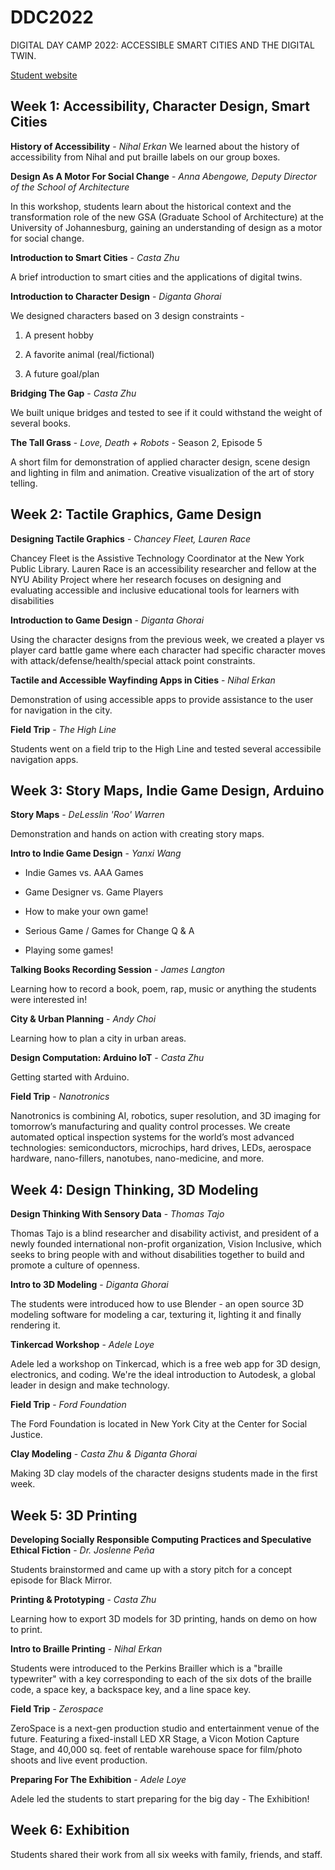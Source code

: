 # DDC2022
DIGITAL DAY CAMP 2022: ACCESSIBLE SMART CITIES AND THE DIGITAL TWIN.

[Student website](https://ddcintern.wixsite.com/my-site)

## Week 1: Accessibility, Character Design, Smart Cities

**History of Accessibility** - *Nihal Erkan*
We learned about the history of accessibility from Nihal and put braille labels on our group boxes.

**Design As A Motor For Social Change** - *Anna Abengowe, Deputy Director of the School of Architecture*

In this workshop, students learn about the historical context and the transformation role of the new GSA (Graduate School of Architecture) at the University of Johannesburg, gaining an understanding of design as a motor for social change.

**Introduction to Smart Cities** - *Casta Zhu*

A brief introduction to smart cities and the applications of digital twins.

**Introduction to Character Design** - *Diganta Ghorai*

 We designed characters based on 3 design constraints -

1) A present hobby

2) A favorite animal (real/fictional)

3) A future goal/plan

**Bridging The Gap** - *Casta Zhu*

We built unique bridges and tested to see if it could withstand the weight of several books.

**The Tall Grass** - *Love, Death + Robots* - Season 2, Episode 5

A short film for demonstration of applied character design, scene design and lighting in film and animation. Creative visualization of the art of story telling.

## Week 2: Tactile Graphics, Game Design

**Designing Tactile Graphics** - C*hancey Fleet, Lauren Race*

Chancey Fleet is the Assistive Technology Coordinator at the New York Public Library. Lauren Race is an accessibility researcher and fellow at the NYU Ability Project where her research focuses on designing and evaluating accessible and inclusive educational tools for learners with disabilities

**Introduction to Game Design** - *Diganta Ghorai*

Using the character designs from the previous week, we created a player vs player card battle game where each character had specific character moves with attack/defense/health/special attack point constraints.

**Tactile and Accessible Wayfinding Apps in Cities** - *Nihal Erkan*

Demonstration of using accessible apps to provide assistance to the user for navigation in the city.

**Field Trip** - *The High Line*

Students went on a field trip to the High Line and tested several accessibile navigation apps.

## Week 3: Story Maps, Indie Game Design, Arduino

**Story Maps** - *DeLesslin 'Roo' Warren*

Demonstration and hands on action with creating story maps.

**Intro to Indie Game Design** - *Yanxi Wang*

- Indie Games vs. AAA Games

- Game Designer vs. Game Players

- How to make your own game!

- Serious Game / Games for Change Q & A

- Playing some games!

**Talking Books Recording Session** - *James Langton*

Learning how to record a book, poem, rap, music or anything the students were interested in!

**City & Urban Planning** - *Andy Choi*

Learning how to plan a city in urban areas.

**Design Computation: Arduino IoT** - *Casta Zhu*

Getting started with Arduino.

**Field Trip** - *Nanotronics*

Nanotronics is combining AI, robotics, super resolution, and 3D imaging for tomorrow’s manufacturing and quality control processes. We create automated optical inspection systems for the world’s most advanced technologies: semiconductors, microchips, hard drives, LEDs, aerospace hardware, nano-fillers, nanotubes, nano-medicine, and more.

## Week 4: Design Thinking, 3D Modeling

**Design Thinking With Sensory Data** - *Thomas Tajo*

Thomas Tajo is a blind researcher and disability activist, and president of a newly founded international non-profit organization, Vision Inclusive, which seeks to bring people with and without disabilities together to build and promote a culture of openness.

**Intro to 3D Modeling** - *Diganta Ghorai*

The students were introduced how to use Blender - an open source 3D modeling software for modeling a car, texturing it, lighting it and finally rendering it.

**Tinkercad Workshop** - *Adele Loye*

Adele led a workshop on Tinkercad, which is a free web app for 3D design, electronics, and coding. We're the ideal introduction to Autodesk, a global leader in design and make technology.

**Field Trip** - *Ford Foundation*

The Ford Foundation is located in New York City at the Center for Social Justice.

**Clay Modeling** - *Casta Zhu & Diganta Ghorai*

Making 3D clay models of the character designs students made in the first week.


## Week 5: 3D Printing

**Developing Socially Responsible Computing Practices and Speculative Ethical Fiction** - *Dr. Joslenne Peña*

Students brainstormed and came up with a story pitch for a concept episode for Black Mirror.

**Printing & Prototyping** - *Casta Zhu*

Learning how to export 3D models for 3D printing, hands on demo on how to print.

**Intro to Braille Printing** - *Nihal Erkan*

Students were introduced to the Perkins Brailler which is a "braille typewriter" with a key corresponding to each of the six dots of the braille code, a space key, a backspace key, and a line space key.

**Field Trip** - *Zerospace*

ZeroSpace is a next-gen production studio and entertainment venue of the future. Featuring a fixed-install LED XR Stage, a Vicon Motion Capture Stage, and 40,000 sq. feet of rentable warehouse space for film/photo shoots and live event production.

**Preparing For The Exhibition** - *Adele Loye*

Adele led the students to start preparing for the big day - The Exhibition!


## Week 6: Exhibition

Students shared their work from all six weeks with family, friends, and staff.

